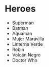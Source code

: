 # Heroes

* Superman
* Batman
* Aquaman
* Mujer Maravilla
* Linterna Verde
* Robin
* Volcán Negro
* Doctor Who
